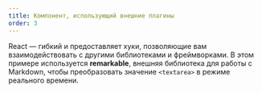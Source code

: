 ```yaml
---
title: Компонент, использующий внешние плагины
order: 3
---
```


React — гибкий и предоставляет хуки, позволяющие вам взаимодействовать с другими библиотеками и фреймворками. В этом примере используется **remarkable**, внешняя библиотека для работы с Markdown, чтобы преобразовать значение `<textarea>` в режиме реального времени.
